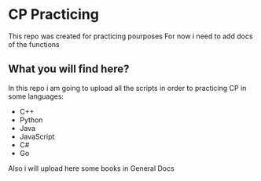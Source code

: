 # CP Practicing

This repo was created for practicing pourposes
For now i need to add docs of the functions

## What you will find here?

In this repo i am going to upload all the scripts in order to practicing CP in some languages:

- C++
- Python
- Java
- JavaScript
- C#
- Go

Also i will upload here some books in General Docs
